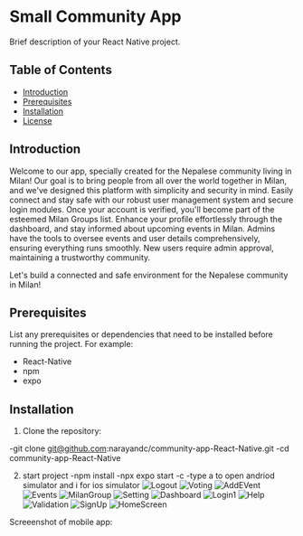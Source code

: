 # Small Community App 
Brief description of your React Native project.

## Table of Contents
- [Introduction](#introduction)
- [Prerequisites](#prerequisites)
- [Installation](#installation)
- [License](#license)

## Introduction

Welcome to our app, specially created for the Nepalese community living in Milan! Our goal is to bring people from all over the world together in Milan, and we've designed this platform with simplicity and security in mind. Easily connect and stay safe with our robust user management system and secure login modules. Once your account is verified, you'll become part of the esteemed Milan Groups list. Enhance your profile effortlessly through the dashboard, and stay informed about upcoming events in Milan. Admins have the tools to oversee events and user details comprehensively, ensuring everything runs smoothly. New users require admin approval, maintaining a trustworthy community. 

Let's build a connected and safe environment for the Nepalese community in Milan!

## Prerequisites

List any prerequisites or dependencies that need to be installed before running the project. For example:
- React-Native
- npm 
- expo

## Installation

1. Clone the repository:

-git clone git@github.com:narayandc/community-app-React-Native.git
-cd community-app-React-Native

2. start project
-npm install
-npx expo start -c
-type a to open andriod simulator and i for ios simulator
![Logout](https://github.com/narayandc/community-app-React-Native/assets/45338758/a2b639ad-c986-40cf-92ad-c005f756efda)
![Voting](https://github.com/narayandc/community-app-React-Native/assets/45338758/3c2c1946-6668-4854-9c8e-2e2c1e0032a5)
![AddEVent](https://github.com/narayandc/community-app-React-Native/assets/45338758/4a5d7492-c55b-4a11-b035-cad9623da23f)
![Events](https://github.com/narayandc/community-app-React-Native/assets/45338758/bff8f15e-3bb3-4bfd-b647-facd27b34f79)
![MilanGroup](https://github.com/narayandc/community-app-React-Native/assets/45338758/2b80762f-18d8-4d6e-871a-c7fa365b3665)
![Setting](https://github.com/narayandc/community-app-React-Native/assets/45338758/7f47a0e9-87d2-4061-adbd-f439cdd35691)
![Dashboard](https://github.com/narayandc/community-app-React-Native/assets/45338758/82a6c1e0-555c-4f01-abdb-79d9cade5b4d)
![Login1](https://github.com/narayandc/community-app-React-Native/assets/45338758/3f2f1fc7-e77a-4eff-a101-2f7afdcfaff2)
![Help](https://github.com/narayandc/community-app-React-Native/assets/45338758/e0e2ab3c-d05e-49ed-aa2f-654133138acd)
![Validation](https://github.com/narayandc/community-app-React-Native/assets/45338758/2640ab1a-99a5-4225-9307-0467c602877f)
![SignUp](https://github.com/narayandc/community-app-React-Native/assets/45338758/f1a46922-52ae-432e-ab9e-c531a223dc8d)
![HomeScreen](https://github.com/narayandc/community-app-React-Native/assets/45338758/779012a8-3302-4cce-9d6a-8d66422d3132)

Screeenshot of mobile app:

